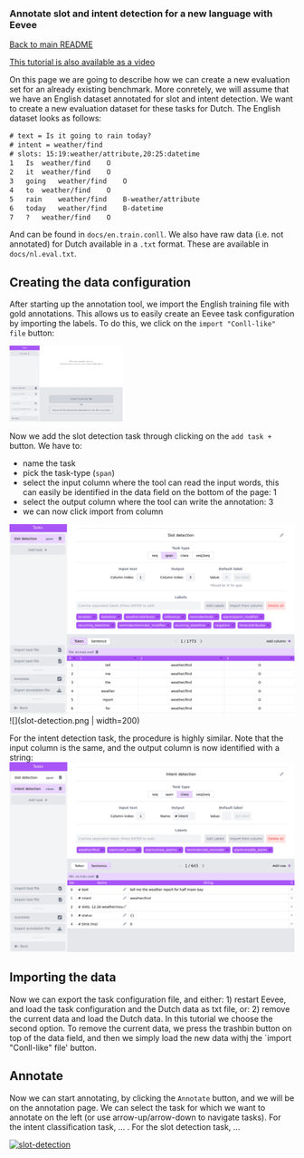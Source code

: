 ### Annotate slot and intent detection for a new language with Eevee

[Back to main README](../README.md)

[This tutorial is also available as a video]()

On this page we are going to describe how we can create a new evaluation set
for an already existing benchmark. More conretely, we will assume 
that we have an English dataset annotated for slot and
intent detection. We want to create a new evaluation dataset for these tasks
for Dutch.  The English dataset looks as follows:

```
# text = Is it going to rain today?
# intent = weather/find
# slots: 15:19:weather/attribute,20:25:datetime
1	Is	weather/find	O
2	it	weather/find	O
3	going	weather/find	O
4	to	weather/find	O
5	rain	weather/find	B-weather/attribute
6	today	weather/find	B-datetime
7	?	weather/find	O

```

And can be found in `docs/en.train.conll`. We also have raw data (i.e. not
annotated) for Dutch available in a `.txt` format. These are available in
`docs/nl.eval.txt`. 

## Creating the data configuration
After starting up the annotation tool, we import the English training file with 
gold annotations. This allows us to easily create an Eevee task configuration by
importing the labels. To do this, we click on the `import "Conll-like" file` button:

<img src='import-conll.png' width='200px'>

Now we add the slot detection task through clicking on the `add task +` button.
We have to:
* name the task
* pick the task-type (`span`)
* select the input column where the tool can read the input words, this can
  easily be identified in the data field on the bottom of the page: 1
* select the output column where the tool can write the annotation: 3
* we can now click import from column

[![slot-detection](slot-detection.png)]()
![](slot-detection.png | width=200)


For the intent detection task, the procedure is highly similar. Note that the
input column is the same, and the output column is now identified with a string:
[![slot-detection](intent-detection.png)]()

## Importing the data
Now we can export the task configuration file, and either: 1) restart Eevee, and
load the task configuration and the Dutch data as txt file, or: 2) remove the current
data and load the Dutch data. In this tutorial we choose the second option. To remove
the current data, we press the trashbin button on top of the data field, and then 
we simply load the new data withj the `import "Conll-like" file' button.

## Annotate
Now we can start annotating, by clicking the `Annotate` button, and we will be on 
the annotation page. We can select the task for which we want to annotate on the left
(or use arrow-up/arrow-down to navigate tasks). For the intent classification task, 
... . For the slot detection task, ...

[![slot-detection](slot-intent-annotation.png)]()




